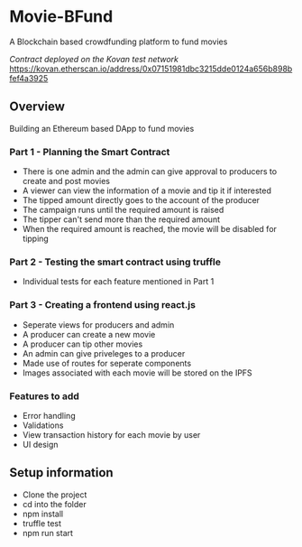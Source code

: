 # Movie-BFund
A Blockchain based crowdfunding platform to fund movies

*Contract deployed on the Kovan test network*
https://kovan.etherscan.io/address/0x07151981dbc3215dde0124a656b898bfef4a3925

## Overview
Building an Ethereum based DApp to fund movies

### Part 1 - Planning the Smart Contract
- There is one admin and the admin can give approval to producers to create and post movies
- A viewer can view the information of a movie and tip it if interested
- The tipped amount directly goes to the account of the producer
- The campaign runs until the required amount is raised
- The tipper can't send more than the required amount
- When the required amount is reached, the movie will be disabled for tipping

### Part 2 - Testing the smart contract using truffle
- Individual tests for each feature mentioned in Part 1

### Part 3 - Creating a frontend using react.js
- Seperate views for producers and admin
- A producer can create a new movie
- A producer can tip other movies
- An admin can give priveleges to a producer
- Made use of routes for seperate components
- Images associated with each movie will be stored on the IPFS

### Features to add
- Error handling
- Validations
- View transaction history for each movie by user
- UI design

## Setup information
- Clone the project
- cd into the folder
- npm install 
- truffle test
- npm run start